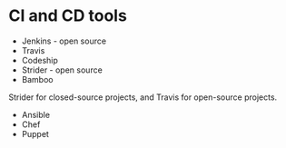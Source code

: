# CI and CD tools

* Jenkins - open source
* Travis
* Codeship 
* Strider - open source
* Bamboo

Strider for closed-source projects, and Travis for open-source projects.

* Ansible
* Chef
* Puppet